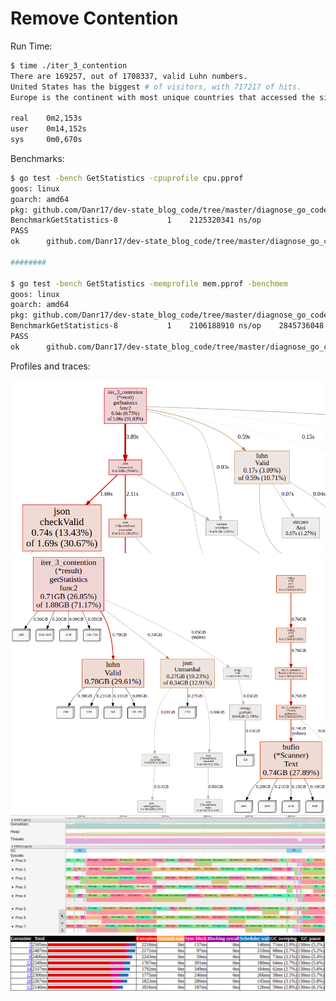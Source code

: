 # Remove Contention

Run Time:

```bash
$ time ./iter_3_contention
There are 169257, out of 1708337, valid Luhn numbers. 
United States has the biggest # of visitors, with 717217 of hits. 
Europe is the continent with most unique countries that accessed the site more than 1000 times. It has 33 unique countries. 

real	0m2,153s
user	0m14,152s
sys	    0m0,670s
```

Benchmarks:

```bash
$ go test -bench GetStatistics -cpuprofile cpu.pprof
goos: linux
goarch: amd64
pkg: github.com/Danr17/dev-state_blog_code/tree/master/diagnose_go_code/iter_3_contention
BenchmarkGetStatistics-8   	       1	2125320341 ns/op
PASS
ok  	github.com/Danr17/dev-state_blog_code/tree/master/diagnose_go_code/iter_3_contention	2.452s

########

$ go test -bench GetStatistics -memprofile mem.pprof -benchmem
goos: linux
goarch: amd64
pkg: github.com/Danr17/dev-state_blog_code/tree/master/diagnose_go_code/iter_3_contention
BenchmarkGetStatistics-8   	       1	2106188910 ns/op	2845736048 B/op	25685616 allocs/op
PASS
ok  	github.com/Danr17/dev-state_blog_code/tree/master/diagnose_go_code/iter_3_contention	2.255s
```

Profiles and traces:

![iter 3 cpu](imgs/iter3_cpu.png "Iter 3 CPU")
![iter 3 mem](imgs/iter3_mem.png "Iter 3 MEM")
![iter 3 trace](imgs/iter3_trace.png "Iter 3 Trace")
![iter 3 trace](imgs/iter3_goroutines.png "Iter 3 Goroutines")

